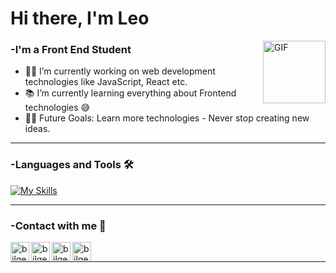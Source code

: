 # Hi there, I'm Leo 

<img align="right" alt="GIF" height="100px" src="https://media4.giphy.com/media/v1.Y2lkPTc5MGI3NjExb2QwOWhwbXM2NzA3aWR0cGZqNTluNXcyYm84enpqd3NpeDZnMmdyZSZlcD12MV9pbnRlcm5hbF9naWZfYnlfaWQmY3Q9Zw/MZK6skNg5xSzfczQs8/giphy.gif" />

### -I'm a Front End Student  

- 👨‍💻 I’m currently working on web development technologies like JavaScript, React etc.
- 📚 I’m currently learning everything about Frontend technologies 😅
- 💪🏼 Future Goals: Learn more technologies - Never stop creating new ideas.

---

### -Languages and Tools 🛠 

[![My Skills](https://skillicons.dev/icons?i=html,css,js,sass,tailwind,astro,python,netlify,git,github,bash,pnpm,figma,visualstudio,&theme=light)](https://skillicons.dev)

----
### -Contact with me 📝


<img align="left" alt="bilgehangecici.site" height="30px" src="https://img.shields.io/badge/Gmail-D14836?style=for-the-badge&logo=gmail&logoColor=white" />
<img align="left" alt="bilgehangecici | LinkedIn" height="30px" src="https://img.shields.io/badge/LinkedIn-0077B5?style=for-the-badge&logo=linkedin&logoColor=white"/>
<img align="left" alt="bilgehangecici | Instagram" height="30px" src="https://img.shields.io/badge/Instagram-E4405F?style=for-the-badge&logo=instagram&logoColor=white" />
<img align="left" alt="bilgehangecici | Spotify" height="30px" src="https://img.shields.io/badge/Discord-7289DA?style=for-the-badge&logo=discord&logoColor=white" />

<br />

---

